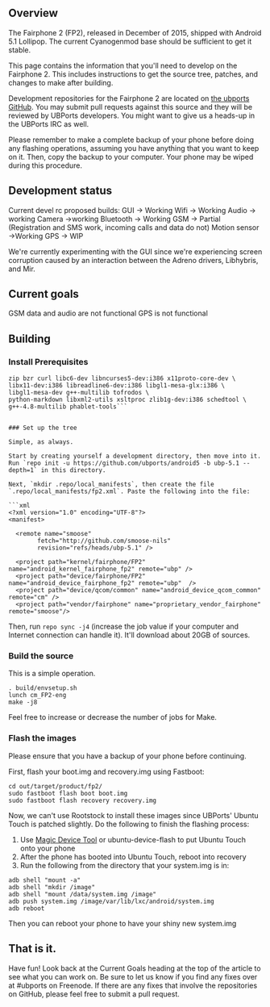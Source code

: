 ## Overview

The Fairphone 2 (FP2), released in December of 2015, shipped with Android 5.1 Lollipop. The current Cyanogenmod base should be sufficient to get it stable.

This page contains the information that you'll need to develop on the Fairphone 2. This includes instructions to get the source tree, patches, and changes to make after building.

Development repositories for the Fairphone 2 are located on [the ubports GitHub](https://github.com/ubports). You may submit pull requests against this source and they will be reviewed by UBPorts developers. You might want to give us a heads-up in the UBPorts IRC as well.

Please remember to make a complete backup of your phone before doing any flashing operations, assuming you have anything that you want to keep on it. Then, copy the backup to your computer. Your phone may be wiped during this procedure.

## Development status

Current devel rc proposed builds:
GUI -> Working
Wifi -> Working
Audio -> working
Camera ->working
Bluetooth -> Working
GSM -> Partial (Registration and SMS work, incoming calls and data do not)
Motion sensor ->Working
GPS -> WIP

We're currently experimenting with the GUI since we're experiencing screen corruption caused by an interaction between the Adreno drivers, Libhybris, and Mir.

## Current goals

GSM data and audio are not functional
GPS is not functional

## Building

### Install Prerequisites

```sudo apt-get install git gnupg flex bison gperf build-essential \
zip bzr curl libc6-dev libncurses5-dev:i386 x11proto-core-dev \
libx11-dev:i386 libreadline6-dev:i386 libgl1-mesa-glx:i386 \
libgl1-mesa-dev g++-multilib tofrodos \
python-markdown libxml2-utils xsltproc zlib1g-dev:i386 schedtool \
g++-4.8-multilib phablet-tools```


### Set up the tree

Simple, as always.

Start by creating yourself a development directory, then move into it. Run `repo init -u https://github.com/ubports/android5 -b ubp-5.1 --depth=1` in this directory.

Next, `mkdir .repo/local_manifests`, then create the file `.repo/local_manifests/fp2.xml`. Paste the following into the file:

```xml
<?xml version="1.0" encoding="UTF-8"?>
<manifest>

  <remote name="smoose"
        fetch="http://github.com/smoose-nils"
        revision="refs/heads/ubp-5.1" />

  <project path="kernel/fairphone/FP2" name="android_kernel_fairphone_fp2" remote="ubp" />
  <project path="device/fairphone/FP2" name="android_device_fairphone_fp2" remote="ubp"  />
  <project path="device/qcom/common" name="android_device_qcom_common" remote="cm" />
  <project path="vendor/fairphone" name="proprietary_vendor_fairphone" remote="smoose"/>
```

Then, run `repo sync -j4` (increase the job value if your computer and Internet connection can handle it). It'll download about 20GB of sources.

### Build the source

This is a simple operation.

```
. build/envsetup.sh
lunch cm_FP2-eng
make -j8
```

Feel free to increase or decrease the number of jobs for Make.

### Flash the images

Please ensure that you have a backup of your phone before continuing.

First, flash your boot.img and recovery.img using Fastboot:

```
cd out/target/product/fp2/
sudo fastboot flash boot boot.img
sudo fastboot flash recovery recovery.img
```

Now, we can't use Rootstock to install these images since UBPorts' Ubuntu Touch is patched slightly. Do the following to finish the flashing process:

1. Use [Magic Device Tool](https://github.com/MariusQuabeck/magic-device-tool/) or ubuntu-device-flash to put Ubuntu Touch onto your phone
1. After the phone has booted into Ubuntu Touch, reboot into recovery
1. Run the following from the directory that your system.img is in:

```
adb shell "mount -a"
adb shell "mkdir /image"
adb shell "mount /data/system.img /image"
adb push system.img /image/var/lib/lxc/android/system.img
adb reboot
```

Then you can reboot your phone to have your shiny new system.img

## That is it.

Have fun! Look back at the Current Goals heading at the top of the article to see what you can work on. Be sure to let us know if you find any fixes over at #ubports on Freenode. If there are any fixes that involve the repositories on GitHub, please feel free to submit a pull request.